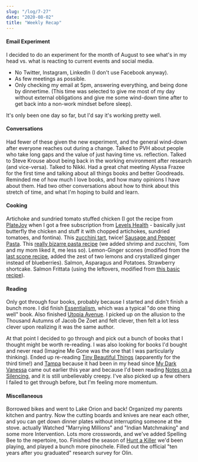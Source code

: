 ```yaml
---
slug: "/log/7-27"
date: "2020-08-02"
title: "Weekly Recap"
---
```


#### Email Experiment

I decided to do an experiment for the month of August to see what's in my head vs. what is reacting to current events and social media.

- No Twitter, Instagram, LinkedIn (I don't use Facebook anyway).
- As few meetings as possible.
- Only checking my email at 5pm, answering everything, and being done by dinnertime. (This time was selected to give me most of my day without external obligations and give me some wind-down time after to get back into a non-work mindset before sleep).

It's only been one day so far, but I'd say it's working pretty well. 

#### Conversations

Had fewer of these given the new experiment, and the general wind-down after everyone reaches out during a change. Talked to PVH about people who take long gaps and the value of just having time vs. reflection. Talked to Steve Krouse about being back in the working environment after research (and vice-versa). Talked to Nikki. Had a great chat meeting Alyssa Frazee for the first time and talking about all things books and better Goodreads. Reminded me of how much I love books, and how many opinions I have about them. Had two other conversations about how to think about this stretch of time, and what I'm hoping to build and learn.

#### Cooking

Artichoke and sundried tomato stuffed chicken (I got the recipe from [PlateJoy](https://www.platejoy.com/app) when I got a free subscription from [Levels Health](https://www.levelshealth.com/) - basically just butterfly the chicken and stuff it with chopped artichokes, sundried tomatoes, and fontina). This [zucchini tart](https://www.chefs-garden.com/recipes/may-2020/summer-squash-tart), twice! [Sausage and Pepper Pasta](https://cooking.nytimes.com/recipes/1019818-sausage-and-peppers-pasta-with-broccoli?action=click&module=RecipeBox&pgType=recipebox-page&region=recently-viewed&rank=0). This [really bizarre pasta recipe](https://cooking.nytimes.com/recipes/1018322-one-pot-spaghetti-with-cherry-tomatoes-and-kale?action=click&module=Global%20Search%20Recipe%20Card&pgType=search&rank=1) (we added shrimp and zucchini, Tom and my mom liked it, me less so). Lemon-Ginger scones (modified from the [last scone recipe](https://cooking.nytimes.com/recipes/1021206-joanne-changs-maple-blueberry-scones), added the zest of two lemons and crystallized ginger instead of blueberries). Salmon, Asparagus and Potatoes. Strawberry shortcake. Salmon Frittata (using the leftovers, modified from [this basic recipe](https://www.foodnetwork.com/recipes/food-network-kitchen/smoked-salmon-and-cream-cheese-frittata-recipe-1916150)).

#### Reading

Only got through four books, probably because I started and didn't finish a bunch more.  I did finish [Essentialism](https://www.goodreads.com/book/show/18077875-essentialism?ac=1&from_search=true&qid=EyeGkqBZiz&rank=1), which was a typical "do one thing well" book. Also finished [Utopia Avenue](https://www.goodreads.com/book/show/51341638-utopia-avenue?from_search=true&from_srp=true&qid=dBTsfO9fYy&rank=1). I picked up on the allusion to the Thousand Autumns of Jacob De Zoet and felt clever, then felt a lot less clever upon realizing it was the same author. 

At that point I decided to go through and pick out a bunch of books that I thought might be worth re-reading. I was also looking for books I'd bought and never read (Imagine Me Gone was the one that I was particularly thinking). Ended up re-reading [Tiny Beautiful Things](https://www.goodreads.com/book/show/13152194-tiny-beautiful-things?from_search=true&from_srp=true&qid=AL1SumTMD9&rank=1) (apparently for the third time!) and [Tampa](https://www.goodreads.com/book/show/17225311-tampa?from_search=true&from_srp=true&qid=ieLJ5MiFQK&rank=1) because it had been in my head since [My Dark Vanessa](https://www.goodreads.com/book/show/44890081-my-dark-vanessa?ac=1&from_search=true&qid=UbgbYq7MO6&rank=1) came out earlier this year and because I'd been reading [Notes on a Silencing](https://www.goodreads.com/book/show/48717403-notes-on-a-silencing?from_search=true&from_srp=true&qid=pm5WNxWN9L&rank=1), and it is still unbelievably creepy. I've also picked up a few others I failed to get through before, but I'm feeling more momentum.

#### Miscellaneous

Borrowed bikes and went to Lake Orion and back! Organized my parents kitchen and pantry. Now the cutting boards and knives are near each other, and you can get down dinner plates without interrupting someone at the stove. actually Watched "Marrying Millions" and "Indian Matchmaking" and some more Intervention. Lots more crosswords, and we've added Spelling Bee to the repertoire, too. Finished the season of [Hunt a Killer](https://www.huntakiller.com/?gclid=Cj0KCQjwyJn5BRDrARIsADZ9ykHKRMg-9068-_Ohg_H1jAGH0ciMr1m2hLgMEKmHeeCGFuzNj8i2idUaAm9SEALw_wcB) we'd been playing, and played a bunch more pinochele. Filled out the official "ten years after you graduated" research survey for Olin.